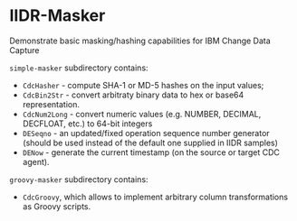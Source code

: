 # IIDR-Masker
Demonstrate basic masking/hashing capabilities for IBM Change Data Capture

`simple-masker` subdirectory contains:
* `CdcHasher` - compute SHA-1 or MD-5 hashes on the input values;
* `CdcBin2Str` - convert arbitraty binary data to hex or base64 representation.
* `CdcNum2Long` - convert numeric values (e.g. NUMBER, DECIMAL, DECFLOAT, etc.) to 64-bit integers
* `DESeqno` - an updated/fixed operation sequence number generator (should be used instead of the default one supplied in IIDR samples)
* `DENow` - generate the current timestamp (on the source or target CDC agent).

`groovy-masker` subdirectory contains:
* `CdcGroovy`, which allows to implement arbitrary column transformations as Groovy scripts.
